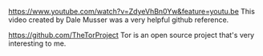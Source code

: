 https://www.youtube.com/watch?v=ZdyeVhBn0Yw&feature=youtu.be This video created by Dale Musser was a very helpful github reference.

https://github.com/TheTorProject Tor is an open source project that's very interesting to me.